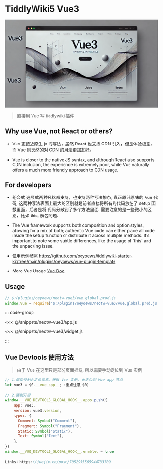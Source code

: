 # TiddlyWiki5 Vue3

<img src="./img/vue3.webp" class="rounded-md mt-2" alt=""/>

<!-- https://unpkg.com/vue@3.4.33/dist/vue.global.prod.js -->
<!-- echo 'module.exports=Vue' >> vue.global.prod.js  -->
> 直接用 Vue 写 tiddlywiki 插件

## Why use Vue, not React or others?

* Vue 更接近原生 js 的写法，虽然 React 也支持 CDN 引入，但是体验极差，而 Vue 则天然的对 CDN 的用法更加友好。

* Vue is closer to the native JS syntax, and although React also supports CDN inclusion, the experience is extremely poor, while Vue naturally offers a much more friendly approach to CDN usage.

<!-- https://unpkg.com/browse/vue@3.4.21/dist/vue.global.prod.js -->

## For developers

* 组合式 选项式两种风格都支持，也支持两种写法掺杂, 真正原汁原味的 Vue 代码, 这两种写法表面上最大的区别就是前者直接将所有的代码放在了 setup 函数里面，后者是将 代码分散到了多个方法里面. 需要注意的是一些微小的区别，比如 this, 解包问题.

* The Vue framework supports both composition and option styles, allowing for a mix of both; authentic Vue code can either place all code inside the setup function or distribute it across multiple methods. It's important to note some subtle differences, like the usage of 'this' and the unpacking issue.

* 使用示例参照 https://github.com/oeyoews/tiddlywiki-starter-kit/tree/main/plugins/oeyoews/vue-plugin-template

* More Vue Usage [Vue Doc](https://cn.vuejs.org/guide/essentials/application.html)

## Usage

```js
// $:/plugins/oeyoews/neotw-vue3/vue.global.prod.js
window.Vue = require('$:/plugins/oeyoews/neotw-vue3/vue.global.prod.js')
```

::: code-group

<<< @/snippets/neotw-vue3/app.js

<<< @/snippets/neotw-vue3/widget.js

:::

## Vue Devtools 使用方法


> 由于 Vue 在这里只是部分页面挂载, 所以需要手动定位到 Vue 实例

```js
// 1.借助控制台定位元素，获取 Vue 实例, 先定位到 Vue app 节点
let vue3 = $0.__vue_app__; (重点注意 $0)

// 2.强制开启
window.__VUE_DEVTOOLS_GLOBAL_HOOK__.apps.push({
    app: vue3,
    version: vue3.version,
    types: {
      Comment: Symbol("Comment"),
      Fragment: Symbol("Fragment"),
      Static: Symbol("Static"),
      Text: Symbol("Text"),
    },
})
window.__VUE_DEVTOOLS_GLOBAL_HOOK__.enabled = true

Links：https://juejin.cn/post/7052955565944733709
```